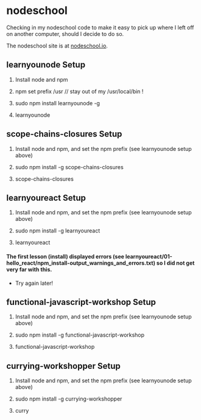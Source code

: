 # nodeschool

Checking in my nodeschool code to make it easy to pick up where I left off on another computer, should I decide to do so.

The nodeschool site is at [nodeschool.io](http://nodeschool.io/).

## learnyounode Setup

1. Install node and npm

2. npm set prefix /usr  // stay out of my /usr/local/bin !

3. sudo npm install learnyounode -g

4. learnyounode

## scope-chains-closures Setup

1. Install node and npm, and set the npm prefix (see learnyounode setup above)

2. sudo npm install -g scope-chains-closures

3. scope-chains-closures

## learnyoureact Setup

1. Install node and npm, and set the npm prefix (see learnyounode setup above)

2. sudo npm install -g learnyoureact

3. learnyoureact

#### The first lesson (install) displayed errors (see learnyoureact/01-hello_react/npm_install-output_warnings_and_errors.txt) so I did not get very far with this.

* Try again later!

## functional-javascript-workshop Setup

1. Install node and npm, and set the npm prefix (see learnyounode setup above)

2. sudo npm install -g functional-javascript-workshop

3. functional-javascript-workshop

## currying-workshopper Setup

1. Install node and npm, and set the npm prefix (see learnyounode setup above)

2. sudo npm install -g currying-workshopper

3. curry
